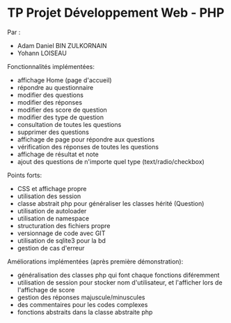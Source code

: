 # TP Projet Développement Web - PHP

Par :
 - Adam Daniel BIN ZULKORNAIN
 - Yohann LOISEAU

 Fonctionnalités implémentées:
 - affichage Home (page d'accueil)
 - répondre au questionnaire
 - modifier des questions
 - modifier des réponses
 - modifier des score de question
 - modifier des type de question
 - consultation de toutes les questions
 - supprimer des questions
 - affichage de page pour répondre aux questions
 - vérification des réponses de toutes les questions
 - affichage de résultat et note
 - ajout des questions de n'importe quel type (text/radio/checkbox)

Points forts:
- CSS et affichage propre
- utilisation des session
- classe abstrait php pour généraliser les classes hérité (Question)
- utilisation de autoloader
- utilisation de namespace
- structuration des fichiers propre
- versionnage de code avec GIT
- utilisation de sqlite3 pour la bd
- gestion de cas d'erreur

Améliorations implémentées (après première démonstration):
- généralisation des classes php qui font chaque fonctions diféremment
- utilisation de session pour stocker nom d'utilisateur, et l'afficher lors de l'affichage de score
- gestion des réponses majuscule/minuscules
- des commentaires pour les codes complexes
- fonctions abstraits dans la classe abstraite php